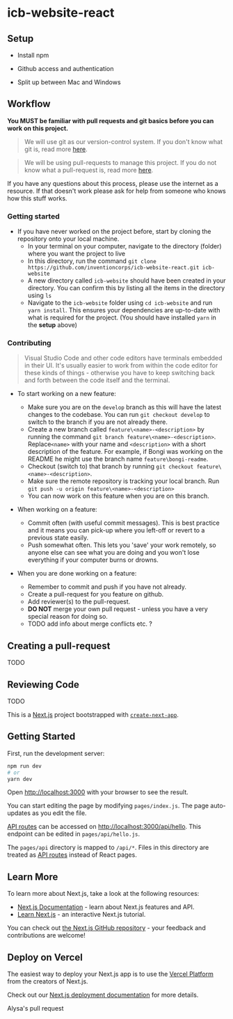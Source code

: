 # icb-website-react

## Setup

- Install npm

- Github access and authentication

- Split up between Mac and Windows

## Workflow

**You MUST be familiar with pull requests and git basics before you can work on this project.**

> We will use git as our version-control system. If you don't know what git is, read more [here](https://www.freecodecamp.org/news/learn-the-basics-of-git-in-under-10-minutes-da548267cc91/).

> We will be using pull-requests to manage this project. If you do not know what a pull-request is, read more [here](https://learn.co/lessons/github-pull-request-basics).

If you have any questions about this process, please use the internet as a resource. If that doesn't work please ask for help from someone who knows how this stuff works.

### Getting started

- If you have never worked on the project before, start by cloning the repository onto your local machine.
  - In your terminal on your computer, navigate to the directory (folder) where you want the project to live
  - In this directory, run the command `git clone https://github.com/inventioncorps/icb-website-react.git icb-website`
  - A new directory called `icb-website` should have been created in your directory. You can confirm this by listing all the items in the directory using `ls`
  - Navigate to the `icb-website` folder using `cd icb-website` and run `yarn install`. This ensures your dependencies are up-to-date with what is required for the project. (You should have installed `yarn` in the **setup** above)

### Contributing

> Visual Studio Code and other code editors have terminals embedded in their UI. It's usually easier to work from within the code editor for these kinds of things - otherwise you have to keep switching back and forth between the code itself and the terminal.

- To start working on a new feature:

  - Make sure you are on the `develop` branch as this will have the latest changes to the codebase. You can run `git checkout develop` to switch to the branch if you are not already there.
  - Create a new branch called `feature\<name>-<description>` by running the command `git branch feature\<name>-<description>`. Replace`<name>` with your name and `<description>` with a short description of the feature. For example, if Bongi was working on the README he might use the branch name `feature\bongi-readme`.
  - Checkout (switch to) that branch by running `git checkout feature\<name>-<description>`.
  - Make sure the remote repository is tracking your local branch. Run `git push -u origin feature\<name>-<description>`
  - You can now work on this feature when you are on this branch.

- When working on a feature:

  - Commit often (with useful commit messages). This is best practice and it means you can pick-up where you left-off or revert to a previous state easily.
  - Push somewhat often. This lets you 'save' your work remotely, so anyone else can see what you are doing and you won't lose everything if your computer burns or drowns.

- When you are done working on a feature:
  - Remember to commit and push if you have not already.
  - Create a pull-request for you feature on github.
  - Add reviewer(s) to the pull-request.
  - **DO NOT** merge your own pull request - unless you have a very special reason for doing so.
  - TODO add info about merge conflicts etc. ?

## Creating a pull-request

TODO

## Reviewing Code

TODO

This is a [Next.js](https://nextjs.org/) project bootstrapped with [`create-next-app`](https://github.com/vercel/next.js/tree/canary/packages/create-next-app).

<!-- Content below is auto-generated by create-next-app -->

## Getting Started

First, run the development server:

```bash
npm run dev
# or
yarn dev
```

Open [http://localhost:3000](http://localhost:3000) with your browser to see the result.

You can start editing the page by modifying `pages/index.js`. The page auto-updates as you edit the file.

[API routes](https://nextjs.org/docs/api-routes/introduction) can be accessed on [http://localhost:3000/api/hello](http://localhost:3000/api/hello). This endpoint can be edited in `pages/api/hello.js`.

The `pages/api` directory is mapped to `/api/*`. Files in this directory are treated as [API routes](https://nextjs.org/docs/api-routes/introduction) instead of React pages.

## Learn More

To learn more about Next.js, take a look at the following resources:

- [Next.js Documentation](https://nextjs.org/docs) - learn about Next.js features and API.
- [Learn Next.js](https://nextjs.org/learn) - an interactive Next.js tutorial.

You can check out [the Next.js GitHub repository](https://github.com/vercel/next.js/) - your feedback and contributions are welcome!

## Deploy on Vercel

The easiest way to deploy your Next.js app is to use the [Vercel Platform](https://vercel.com/new?utm_medium=default-template&filter=next.js&utm_source=create-next-app&utm_campaign=create-next-app-readme) from the creators of Next.js.

Check out our [Next.js deployment documentation](https://nextjs.org/docs/deployment) for more details.

Alysa's pull request
